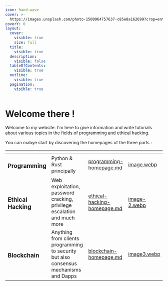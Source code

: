```yaml
---
icon: hand-wave
cover: >-
  https://images.unsplash.com/photo-1500964757637-c85e8a162699?crop=entropy&cs=srgb&fm=jpg&ixid=M3wxOTcwMjR8MHwxfHNlYXJjaHwxMHx8U3Vuc2V0fGVufDB8fHx8MTczNzI4MDk3OHww&ixlib=rb-4.0.3&q=85
coverY: 0
layout:
  cover:
    visible: true
    size: full
  title:
    visible: true
  description:
    visible: false
  tableOfContents:
    visible: true
  outline:
    visible: true
  pagination:
    visible: true
---
```


# Welcome there !

Welcome to my website. I'm here to give information and write tutorials about various topics in the fields of programming and ethical hacking.

You can mabye start by discovering the homepages of the three parts :

<table data-view="cards"><thead><tr><th></th><th></th><th data-type="content-ref"></th><th data-hidden data-card-cover data-type="files"></th></tr></thead><tbody><tr><td><h3>Programming</h3></td><td>Python &#x26; Rust principally</td><td><a href="hp/programming-homepage.md">programming-homepage.md</a></td><td><a href=".gitbook/assets/image.webp">image.webp</a></td></tr><tr><td><h3>Ethical Hacking</h3></td><td>Web exploitation, password cracking, privilege escalation and much more</td><td><a href="hp/ethical-hacking-homepage.md">ethical-hacking-homepage.md</a></td><td><a href=".gitbook/assets/image-2.webp">image-2.webp</a></td></tr><tr><td><h3>Blockchain</h3></td><td>Anything from clients programming to security but also consensus mechanisms and Dapps</td><td><a href="hp/blockchain-homepage.md">blockchain-homepage.md</a></td><td><a href=".gitbook/assets/image3.webp">image3.webp</a></td></tr></tbody></table>
